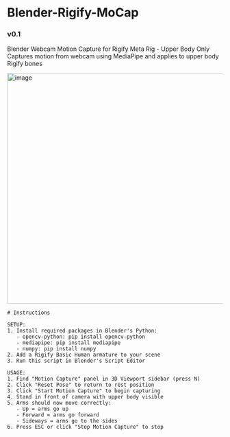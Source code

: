 # Blender-Rigify-MoCap
### v0.1

Blender Webcam Motion Capture for Rigify Meta Rig - Upper Body Only
Captures motion from webcam using MediaPipe and applies to upper body Rigify bones

<img width="795" height="537" alt="image" src="https://github.com/user-attachments/assets/47813cbf-bf0b-446b-bc18-9e15d492ed00" />


    # Instructions
    
    SETUP:
    1. Install required packages in Blender's Python:
       - opencv-python: pip install opencv-python
       - mediapipe: pip install mediapipe
       - numpy: pip install numpy
    2. Add a Rigify Basic Human armature to your scene
    3. Run this script in Blender's Script Editor
    
    USAGE:
    1. Find "Motion Capture" panel in 3D Viewport sidebar (press N)
    2. Click "Reset Pose" to return to rest position
    3. Click "Start Motion Capture" to begin capturing
    4. Stand in front of camera with upper body visible
    5. Arms should now move correctly:
       - Up = arms go up
       - Forward = arms go forward
       - Sideways = arms go to the sides
    6. Press ESC or click "Stop Motion Capture" to stop


